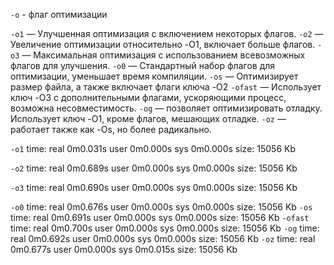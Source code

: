 `-o` - флаг оптимизации
 
`-o1` — Улучшенная оптимизация с включением некоторых флагов.
`-o2` — Увеличение оптимизации относительно -O1, включает больше флагов.
`-o3` — Максимальная оптимизация с использованием всевозможных флагов для улучшения.
`-o0` — Стандартный набор флагов для оптимизации, уменьшает время компиляции.
`-os` — Оптимизирует размер файла, а также включает флаги ключа -O2
`-ofast` — Использует ключ -O3 с дополнительными флагами, ускоряющими процесс, возможна несовместимость.
`-og` — позволяет оптимизировать отладку. Использует ключ -O1, кроме флагов, мешающих отладке.
`-oz` — работает также как -Os, но более радикально.

`-o1` 
    time: 
real    0m0.031s
user    0m0.000s
sys     0m0.000s
    size:
15056 Kb

`-o2`
    time:
real    0m0.689s
user    0m0.000s
sys     0m0.000s
    size:
15056 Kb

`-o3`
    time:
real    0m0.690s
user    0m0.000s
sys     0m0.000s
    size:
15056 Kb

`-o0`
    time:
real    0m0.676s
user    0m0.000s
sys     0m0.000s
    size:
15056 Kb
`-os`
    time:
real    0m0.691s
user    0m0.000s
sys     0m0.000s
    size:
15056 Kb
`-ofast`  
    time:
real    0m0.700s
user    0m0.000s
sys     0m0.000s
    size:
15056 Kb
`-og`
    time:
real    0m0.692s
user    0m0.000s
sys     0m0.000s
    size:
15056 Kb
`-oz`
    time:
real    0m0.677s
user    0m0.000s
sys     0m0.015s
    size:
15056 Kb